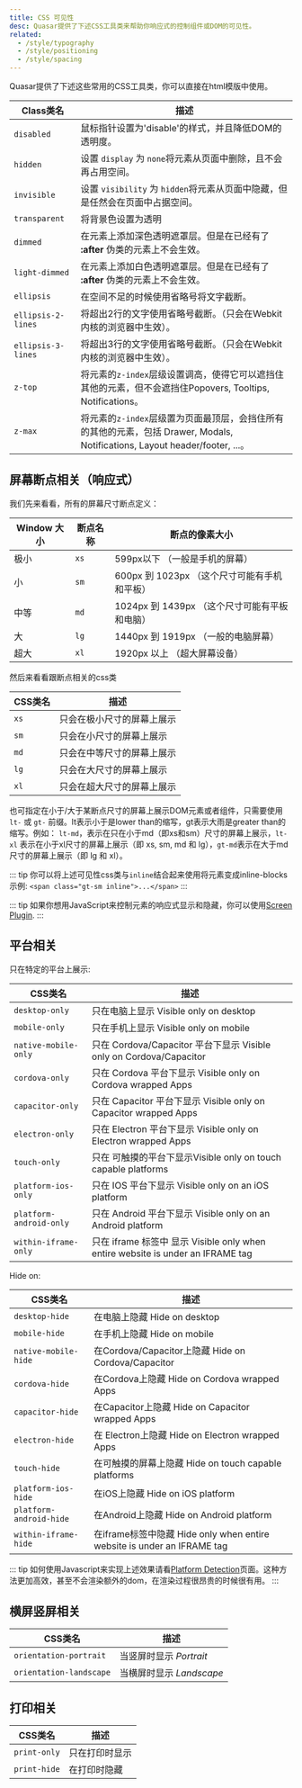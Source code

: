 ```yaml
---
title: CSS 可见性
desc: Quasar提供了下述CSS工具类来帮助你响应式的控制组件或DOM的可见性。
related:
  - /style/typography
  - /style/positioning
  - /style/spacing
---
```


Quasar提供了下述这些常用的CSS工具类，你可以直接在html模版中使用。

| Class类名 | 描述 |
| --- | --- |
| `disabled` | 鼠标指针设置为'disable'的样式，并且降低DOM的透明度。 |
| `hidden` | 设置 `display` 为 `none`将元素从页面中删除，且不会再占用空间。 |
| `invisible` | 设置 `visibility` 为 `hidden`将元素从页面中隐藏，但是任然会在页面中占据空间。|
| `transparent` | 将背景色设置为透明 |
| `dimmed` | 在元素上添加深色透明遮罩层。但是在已经有了 **:after** 伪类的元素上不会生效。 |
| `light-dimmed` | 在元素上添加白色透明遮罩层。但是在已经有了 **:after** 伪类的元素上不会生效。|
| `ellipsis` | 在空间不足的时候使用省略号将文字截断。 |
| `ellipsis-2-lines` | 将超出2行的文字使用省略号截断。（只会在Webkit内核的浏览器中生效）。 |
| `ellipsis-3-lines` | 将超出3行的文字使用省略号截断。（只会在Webkit内核的浏览器中生效）。 |
| `z-top` | 将元素的`z-index`层级设置调高，使得它可以遮挡住其他的元素，但不会遮挡住Popovers, Tooltips, Notifications。|
| `z-max` | 将元素的`z-index`层级置为页面最顶层，会挡住所有的其他的元素，包括 Drawer, Modals, Notifications, Layout header/footer, ...。|

## 屏幕断点相关（响应式）

我们先来看看，所有的屏幕尺寸断点定义：

| Window 大小 | 断点名称 | 断点的像素大小 |
| --- | --- | --- |
| 极小 | `xs` | 599px以下 （一般是手机的屏幕） |
| 小 | `sm` | 600px 到 1023px （这个尺寸可能有手机和平板）|
| 中等 | `md` | 1024px 到 1439px （这个尺寸可能有平板和电脑）|
| 大 | `lg` | 1440px 到 1919px （一般的电脑屏幕）|
| 超大 | `xl` | 1920px 以上 （超大屏幕设备）|

然后来看看跟断点相关的css类

| CSS类名 | 描述 |
| --- | --- |
| `xs` | 只会在极小尺寸的屏幕上展示  |
| `sm` | 只会在小尺寸的屏幕上展示  |
| `md` | 只会在中等尺寸的屏幕上展示 |
| `lg` | 只会在大尺寸的屏幕上展示 |
| `xl` | 只会在超大尺寸的屏幕上展示 |

也可指定在小于/大于某断点尺寸的屏幕上展示DOM元素或者组件，只需要使用`lt-` 或 `gt-` 前缀。lt表示小于是lower than的缩写，gt表示大雨是greater than的缩写。例如： `lt-md`，表示在只在小于md（即xs和sm）尺寸的屏幕上展示，`lt-xl` 表示在小于xl尺寸的屏幕上展示（即 xs, sm, md 和 lg），`gt-md`表示在大于md尺寸的屏幕上展示（即 lg 和 xl）。


::: tip
你可以将上述可见性css类与`inline`结合起来使用将元素变成inline-blocks
示例: `<span class="gt-sm inline">...</span>`
:::

::: tip
如果你想用JavaScript来控制元素的响应式显示和隐藏，你可以使用[Screen Plugin](/options/screen-plugin).
:::

## 平台相关
只在特定的平台上展示:

| CSS类名 | 描述 |
| --- | --- |
| `desktop-only` | 只在电脑上显示 Visible only on desktop |
| `mobile-only` | 只在手机上显示 Visible only on mobile |
| `native-mobile-only` | 只在 Cordova/Capacitor 平台下显示 Visible only on Cordova/Capacitor |
| `cordova-only` | 只在 Cordova 平台下显示 Visible only on Cordova wrapped Apps |
| `capacitor-only` |只在 Capacitor 平台下显示 Visible only on Capacitor wrapped Apps |
| `electron-only` | 只在 Electron 平台下显示 Visible only on Electron wrapped Apps |
| `touch-only` |  只在 可触摸的平台下显示Visible only on touch capable platforms |
| `platform-ios-only` | 只在 IOS 平台下显示 Visible only on an iOS platform |
| `platform-android-only` | 只在 Android 平台下显示 Visible only on an Android platform |
| `within-iframe-only` | 只在 iframe 标签中 显示 Visible only when entire website is under an IFRAME tag |

Hide on:

| CSS类名 | 描述 |
| --- | --- |
| `desktop-hide` | 在电脑上隐藏 Hide on desktop |
| `mobile-hide` | 在手机上隐藏 Hide on mobile |
| `native-mobile-hide` |在Cordova/Capacitor上隐藏 Hide on Cordova/Capacitor |
| `cordova-hide` |在Cordova上隐藏 Hide on Cordova wrapped Apps |
| `capacitor-hide` |在Capacitor上隐藏 Hide on Capacitor wrapped Apps |
| `electron-hide` |在 Electron上隐藏 Hide on Electron wrapped Apps |
| `touch-hide` |在可触摸的屏幕上隐藏 Hide on touch capable platforms |
| `platform-ios-hide` |在iOS上隐藏 Hide on iOS platform |
| `platform-android-hide` |在Android上隐藏 Hide on Android platform |
| `within-iframe-hide` |在iframe标签中隐藏 Hide only when entire website is under an IFRAME tag |

::: tip
如何使用Javascript来实现上述效果请看[Platform Detection](/options/platform-detection)页面。这种方法更加高效，甚至不会渲染额外的dom，在渲染过程很昂贵的时候很有用。
:::

## 横屏竖屏相关
| CSS类名 | 描述 |
| --- | --- |
| `orientation-portrait` | 当竖屏时显示 *Portrait* |
| `orientation-landscape` | 当横屏时显示 *Landscape* |

## 打印相关
| CSS类名 | 描述 |
| --- | --- |
| `print-only` | 只在打印时显示 |
| `print-hide` | 在打印时隐藏  |
